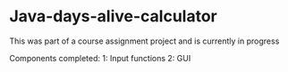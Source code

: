 # Java-days-alive-calculator
This was part of a course assignment project and is currently in progress

Components completed:
1: Input functions
2: GUI 
